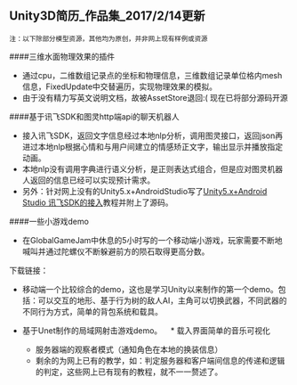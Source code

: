 ## Unity3D简历_作品集_2017/2/14更新
`注：以下除部分模型资源，其他均为原创，并非网上现有样例或资源`

####三维水面物理效果的插件
* 通过cpu，二维数组记录点的坐标和物理信息，三维数组记录单位格内mesh信息，FixedUpdate中交替遍历，实现物理效果的模拟。
* 由于没有精力写英文说明文档，故被AssetStore退回:( 现在已将部分源码开源

####基于讯飞SDK和图灵http端api的聊天机器人
  
* 接入讯飞SDK，返回文字信息经过本地nlp分析，调用图灵接口，返回json再进过本地nlp根据心情和与用户间建立的情感矫正文字，输出显示并播放指定动画。
* 本地nlp没有调用字典进行语义分析，是正则表达式组合，但是应对图灵机器人返回的信息已经可以实现预计需求。
* 另外：针对网上没有的Unity5.x+AndroidStudio写了[Unity5.x+Android Studio 讯飞SDK的接入](http://liquiddomain.net/forum.php?mod=viewthread&tid=17&extra=page%3D1)教程并附上了源码。

####一些小游戏demo
* 在GlobalGameJam中休息的5小时写的一个移动端小游戏，玩家需要不断地喊叫并通过陀螺仪不断躲避前方的陨石取得更高分数。

下载链接：


* 移动端一个比较综合的demo，这也是学习Unity以来制作的第一个demo。包括：可以交互的地形、基于行为树的敌人AI，主角可以切换武器，不同武器的不同行为方式，简单的背包系统和载具。
   


* 基于Unet制作的局域网射击游戏demo。
    * 载入界面简单的音乐可视化
    * 服务器端的观察者模式（通知角色在本地的换装信息）
    * 剩余的为网上已有的教学，如：判定服务器和客户端间信息的传递和逻辑的判定，这些网上已有现有的教程，就不一一赘述了。

